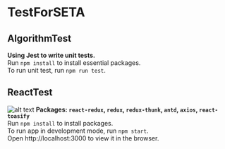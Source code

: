 # TestForSETA
## AlgorithmTest
**Using Jest to write unit tests.**\
Run `npm install` to install essential packages.\
To run unit test, run `npm run test`.
## ReactTest
![alt text](https://github.com/[username]/[reponame]/blob/[branch]/image.jpg?raw=true)
**Packages: `react-redux`, `redux`, `redux-thunk`, `antd`, `axios`, `react-toasify`**\
Run `npm install` to install packages.\
To run app in development mode, run `npm start`.\
Open http://localhost:3000 to view it in the browser.
